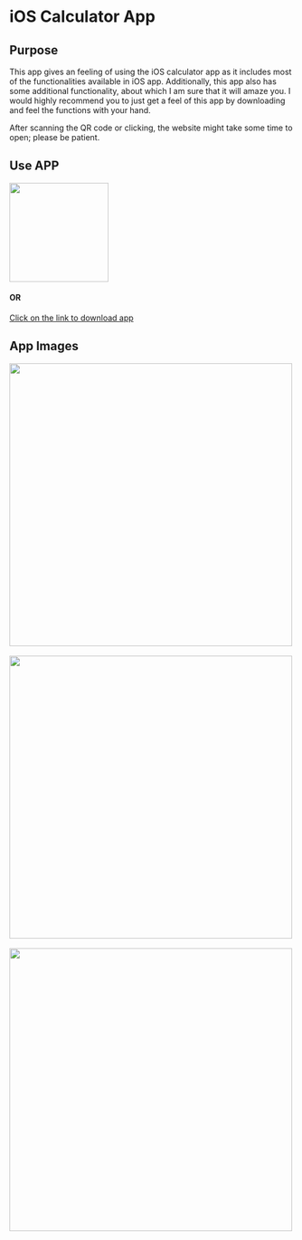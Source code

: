 # iOS Calculator App

## Purpose
This app gives an feeling of using the iOS calculator app as it includes most of the functionalities available in iOS app. Additionally, this app also has some additional functionality, about which I am sure that it will amaze you. I would highly recommend you to just get a feel of this app by downloading and feel the functions with your hand.

After scanning the QR code or clicking, the website might take some time to open; please be patient.
## Use APP
<img src="https://user-images.githubusercontent.com/59147991/221669678-1b111076-09e9-4df6-8b3d-468e3362b1d9.png" width="175">

#### OR

[Click on the link to download app](https://fastupload.io/5Wi3gjX6f6pSK0k/file) 

## App Images

<p float="middle">
<kbd>
<img src="https://user-images.githubusercontent.com/59147991/219936202-16336484-222b-4ab3-957d-7429abfa16f9.jpeg" height="500">
</kbd>
&nbsp; &nbsp;
<kbd>
<img src="https://user-images.githubusercontent.com/59147991/219936209-d223bb6c-9443-4670-bb30-89038294e772.jpeg" height="500">
</kbd>
&nbsp; &nbsp;
<kbd>
<img src="https://user-images.githubusercontent.com/59147991/219936213-edab25fb-3730-44a7-93e4-9272e8c4db86.jpeg" height="500">
</kbd>
</p>


